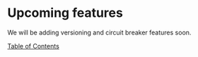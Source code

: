 # Upcoming features

We will be adding versioning and circuit breaker features soon.


[Table of Contents](TABLE-OF-CONTENTS.md)
